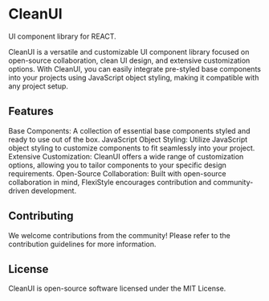 # CleanUI
UI component library for REACT.

CleanUI is a versatile and customizable UI component library focused on open-source collaboration, clean UI design, and extensive customization options. With CleanUI, you can easily integrate pre-styled base components into your projects using JavaScript object styling, making it compatible with any project setup.

## Features
Base Components: A collection of essential base components styled and ready to use out of the box.
JavaScript Object Styling: Utilize JavaScript object styling to customize components to fit seamlessly into your project.
Extensive Customization: CleanUI offers a wide range of customization options, allowing you to tailor components to your specific design requirements.
Open-Source Collaboration: Built with open-source collaboration in mind, FlexiStyle encourages contribution and community-driven development.

## Contributing
We welcome contributions from the community! Please refer to the contribution guidelines for more information.

## License
CleanUI is open-source software licensed under the MIT License.